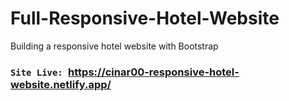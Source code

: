 # Full-Responsive-Hotel-Website
Building a responsive hotel website with Bootstrap

### `Site Live: `https://cinar00-responsive-hotel-website.netlify.app/
